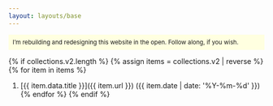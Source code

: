 ```yaml
---
layout: layouts/base
---
```


<p style="background:lightyellow; font-size:smaller; margin:0; padding:0.5rem">I’m rebuilding and redesigning this website in the open. Follow along, if you wish.</p>

{% if collections.v2.length %}
  {% assign items = collections.v2 | reverse %}
  {% for item in items %}
1. [{{ item.data.title }}]({{ item.url }}) ({{ item.date | date: '%Y-%m-%d' }})
  {% endfor %}
{% endif %}